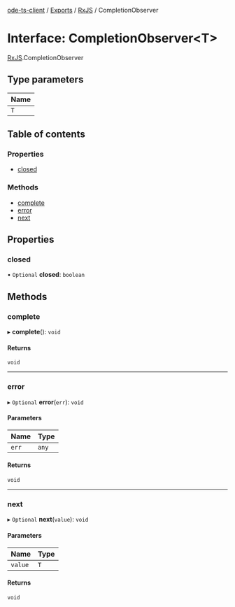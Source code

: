 [ode-ts-client](../README.md) / [Exports](../modules.md) / [RxJS](../modules/RxJS.md) / CompletionObserver

# Interface: CompletionObserver<T\>

[RxJS](../modules/RxJS.md).CompletionObserver

## Type parameters

| Name |
| :------ |
| `T` |

## Table of contents

### Properties

- [closed](RxJS.CompletionObserver.md#closed)

### Methods

- [complete](RxJS.CompletionObserver.md#complete)
- [error](RxJS.CompletionObserver.md#error)
- [next](RxJS.CompletionObserver.md#next)

## Properties

### closed

• `Optional` **closed**: `boolean`

## Methods

### complete

▸ **complete**(): `void`

#### Returns

`void`

___

### error

▸ `Optional` **error**(`err`): `void`

#### Parameters

| Name | Type |
| :------ | :------ |
| `err` | `any` |

#### Returns

`void`

___

### next

▸ `Optional` **next**(`value`): `void`

#### Parameters

| Name | Type |
| :------ | :------ |
| `value` | `T` |

#### Returns

`void`
